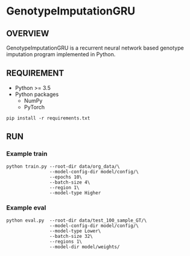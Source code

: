 # GenotypeImputationGRU
## OVERVIEW
GenotypeImputationGRU is a recurrent neural network based genotype imputation program implemented in Python. 

## REQUIREMENT
- Python >= 3.5
- Python packages
  - NumPy
  - PyTorch
```
pip install -r requirements.txt
```
## RUN
### Example train
```
python train.py --root-dir data/org_data/\
                --model-config-dir model/config/\
                --epochs 10\
                --batch-size 4\
                --region 1\
                --model-type Higher
```

### Example eval
```
python eval.py  --root-dir data/test_100_sample_GT/\
                --model-config-dir model/config/\
                --model-type Lower\
                --batch-size 32\
                --regions 1\
                --model-dir model/weights/
```
